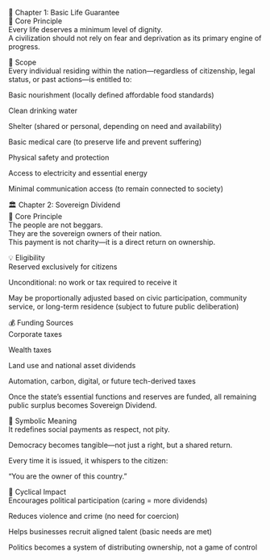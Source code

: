📜 Chapter 1: Basic Life Guarantee<br/>
🌱 Core Principle<br/>
Every life deserves a minimum level of dignity.<br/>
A civilization should not rely on fear and deprivation as its primary engine of progress.<br/>

📌 Scope<br/>
Every individual residing within the nation—regardless of citizenship, legal status, or past actions—is entitled to:<br/>

Basic nourishment (locally defined affordable food standards)<br/>

Clean drinking water<br/>

Shelter (shared or personal, depending on need and availability)<br/>

Basic medical care (to preserve life and prevent suffering)<br/>

Physical safety and protection<br/>

Access to electricity and essential energy<br/>

Minimal communication access (to remain connected to society)<br/>



🏛️ Chapter 2: Sovereign Dividend<br/>
🌟 Core Principle<br/>
The people are not beggars.<br/>
They are the sovereign owners of their nation.<br/>
This payment is not charity—it is a direct return on ownership.<br/>

💡 Eligibility<br/>
Reserved exclusively for citizens<br/>

Unconditional: no work or tax required to receive it<br/>

May be proportionally adjusted based on civic participation, community service, or long-term residence (subject to future public deliberation)<br/>

💰 Funding Sources<br/>
Corporate taxes<br/>

Wealth taxes<br/>

Land use and national asset dividends<br/>

Automation, carbon, digital, or future tech-derived taxes<br/>

Once the state’s essential functions and reserves are funded, all remaining public surplus becomes Sovereign Dividend.<br/>

💬 Symbolic Meaning<br/>
It redefines social payments as respect, not pity.<br/>

Democracy becomes tangible—not just a right, but a shared return.<br/>

Every time it is issued, it whispers to the citizen:<br/>

“You are the owner of this country.”<br/>

🔁 Cyclical Impact<br/>
Encourages political participation (caring = more dividends)<br/>

Reduces violence and crime (no need for coercion)<br/>

Helps businesses recruit aligned talent (basic needs are met)<br/>

Politics becomes a system of distributing ownership, not a game of control<br/>
